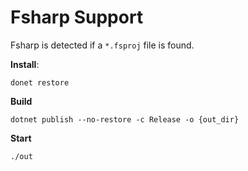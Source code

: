 # Fsharp Support

Fsharp is detected if a `*.fsproj` file is found.

**Install**:

```
donet restore
```

**Build**

```
dotnet publish --no-restore -c Release -o {out_dir}
```

**Start**

```
./out
```
